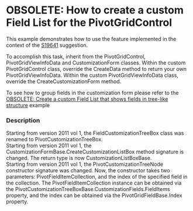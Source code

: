 # OBSOLETE: How to create a custom Field List for the PivotGridControl


<p>This example demonstrates how to use the feature implemented in the context of the <a href="https://www.devexpress.com/Support/Center/p/S19641">S19641</a> suggestion.</p><p>To accomplish this task, inherit from the PivotGridControl, PivotGridViewInfoData and CustomizationForm classes. Within the custom PivotGridControl class, override the CreateData method to return your own PivotGridViewInfoData. Within the custom PivotGridViewInfoData class, override the CreateCustomizationForm method.</p><p>To see how to group fields in the customization form please refer to the <a href="https://www.devexpress.com/Support/Center/p/E1835">OBSOLETE: Create a custom Field List that shows fields in tree-like structure</a> example</p><p></p>


<h3>Description</h3>

<p>Starting from version 2011 vol 1, the FieldCustomizationTreeBox class was renamed to PivotCustomizationTreeBox.<br />
Starting from version 2011 vol 1, the CustomizationFormBase.CreateCustomizationListBox method signature is changed. The return type is now CustomizationListBoxBase.<br />
Starting from version 2011 vol 1, the PivotCustomizationTreeNode constructor signature was changed. Now, the constructor takes two parameters: PivotFieldItemCollection, and the index of the specified field in the collection. The PivotFieldItemCollection instance can be obtained via the PivotCustomizationTreeBoxBase.CustomizationFields.FieldItems property, and the index can be obtained via the PivotGridFieldBase.Index property.</p>

<br/>


